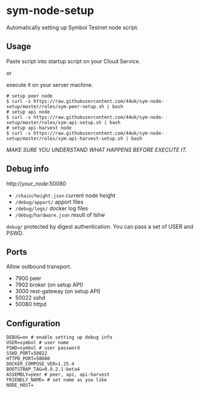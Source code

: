 # sym-node-setup

Automatically setting up Symbol Testnet node script.


## Usage

Paste script into startup script on your Cloud Service.

or

execute it on your server machine.

```shell
# setup peer node
$ curl -s https://raw.githubusercontent.com/44uk/sym-node-setup/master/roles/sym-peer-setup.sh | bash
# setup api node
$ curl -s https://raw.githubusercontent.com/44uk/sym-node-setup/master/roles/sym-api-setup.sh | bash
# setup api-harvest node
$ curl -s https://raw.githubusercontent.com/44uk/sym-node-setup/master/roles/sym-api-harvest-setup.sh | bash
```

*MAKE SURE YOU UNDERSTAND WHAT HAPPENS BEFORE EXECUTE IT.*


## Debug info

http://_your_node_:50080

- `/chain/height.json` current node height
- `/debug/apport/` apport files
- `/debug/logs/` docker log files
- `/debug/hardware.json` result of lshw

`debug/` protected by digest authentication.
You can pass a set of USER and PSWD.


## Ports

Allow outbound transport.

- 7900 peer
- 7902 broker (on setup API)
- 3000 rest-gateway (on setup API)
- 50022 sshd
- 50080 httpd


## Configuration

```shell
DEBUG=on # enable setting up debug info
USER=symbol # user name
PSWD=symbol # user password
SSHD_PORT=50022
HTTPD_PORT=50080
DOCKER_COMPOSE_VER=1.25.4
BOOTSTRAP_TAG=0.9.2.1-beta4
ASSEMBLY=peer # peer, api, api-harvest
FRIENDLY_NAME= # set name as you like
NODE_HOST=
```
